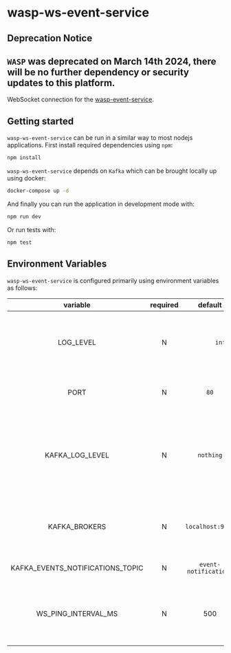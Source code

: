 # wasp-ws-event-service

## Deprecation Notice
`WASP` was deprecated on March 14th 2024, there will be no further dependency or security updates to this platform.
---

WebSocket connection for the [wasp-event-service](https://github.com/digicatapult/wasp-event-service).

## Getting started

`wasp-ws-event-service` can be run in a similar way to most nodejs applications. First install required dependencies using `npm`:

```sh
npm install
```

`wasp-ws-event-service` depends on `Kafka` which can be brought locally up using docker:

```sh
docker-compose up -d
```

And finally you can run the application in development mode with:

```sh
npm run dev
```

Or run tests with:

```sh
npm test
```

## Environment Variables

`wasp-ws-event-service` is configured primarily using environment variables as follows:

|             variable             | required |        default        |                                             description                                              |
| :------------------------------: | :------: | :-------------------: | :--------------------------------------------------------------------------------------------------: |
|            LOG_LEVEL             |    N     |     `       info`     |         Logging level. Valid values are [`trace`, `debug`, `info`, `warn`, `error`, `fatal`]         |
|               PORT               |    N     |         `80`          |                                Port on which the service will listen                                 |
|         KAFKA_LOG_LEVEL          |    N     |       `nothing`       | Log level to use for the Kafka connection. Choices are 'debug', 'info', 'warn', 'error' or 'nothing' |
|          KAFKA_BROKERS           |    N     |   `localhost:9092`    |                         Comma separated List of Kafka brokers to connect to                          |
| KAFKA_EVENTS_NOTIFICATIONS_TOPIC |    N     | `event-notifications` |                                   Incoming Kafka topic for events                                    |
|       WS_PING_INTERVAL_MS        |    N     |          500          |                   Ping interval in milliseconds to keep WebSocket connection alive                   |
